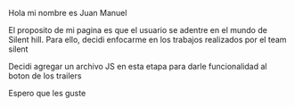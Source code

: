 Hola mi nombre es Juan Manuel

El proposito de mi pagina es que el usuario se adentre en el mundo de Silent hill. Para ello, decidi enfocarme en los trabajos realizados por el team silent

Decidi agregar un archivo JS en esta etapa para darle funcionalidad al boton de los trailers

Espero que les guste